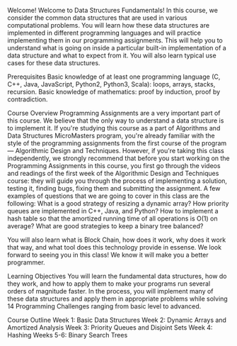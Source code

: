 Welcome!
Welcome to Data Structures Fundamentals!
In this course, we consider the common data structures that are used in various computational problems. You will learn how these data structures are implemented in different programming languages and will practice implementing them in our programming assignments. This will help you to understand what is going on inside a particular built-in implementation of a data structure and what to expect from it. You will also learn typical use cases for these data structures.

Prerequisites
Basic knowledge of at least one programming language (C, C++, Java, JavaScript, Python2, Python3, Scala): loops, arrays, stacks, recursion. Basic knowledge of mathematics: proof by induction, proof by contradiction.

Course Overview
Programming Assignments are a very important part of this course. We believe that the only way to understand a data structure is to implement it. If you're studying this course as a part of Algorithms and Data Structures MicroMasters program, you're already familiar with the style of the programming assignments from the first course of the program — Algorithmic Design and Techniques. However, if you're taking this class independently, we strongly recommend that before you start working on the Programming Assignments in this course, you first go through the videos and readings of the first week of the Algorithmic Design and Techniques course: they will guide you through the process of implementing a solution, testing it, finding bugs, fixing them and submitting the assignment.
A few examples of questions that we are going to cover in this class are the following:
What is a good strategy of resizing a dynamic array?
How priority queues are implemented in C++, Java, and Python?
How to implement a hash table so that the amortized running time of all operations is O(1) on average?
What are good strategies to keep a binary tree balanced?

You will also learn what is Block Chain, how does it work, why does it work that way, and what tool does this technology provide in essense.
We look forward to seeing you in this class! We know it will make you a better programmer.

Learning Objectives
You will learn the fundamental data structures, how do they work, and how to apply them to make your programs run several orders of magnitude faster. In the process, you will implement many of these data structures and apply them in appropriate problems while solving 14 Programming Challenges ranging from basic level to advanced.

Course Outline
Week 1: Basic Data Structures
Week 2: Dynamic Arrays and Amortized Analysis
Week 3: Priority Queues and Disjoint Sets
Week 4: Hashing
Weeks 5-6: Binary Search Trees